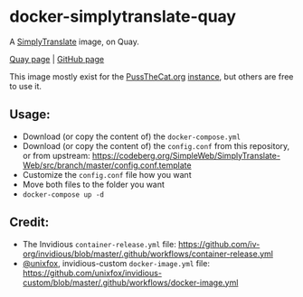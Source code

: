 # docker-simplytranslate-quay

A [SimplyTranslate](https://codeberg.org/SimpleWeb/SimplyTranslate-Web) image, on Quay.

[Quay page](https://quay.io/repository/pussthecatorg/simplytranslate) | [GitHub page](https://github.com/PussTheCat-org/docker-simplytranslate-quay)

This image mostly exist for the [PussTheCat.org](https://pussthecat.org/) [instance](https://simplytranslate.pussthecat.org/), but others are free to use it.

## Usage:

- Download (or copy the content of) the `docker-compose.yml` 
- Download (or copy the content of) the `config.conf` from this repository, or from upstream: https://codeberg.org/SimpleWeb/SimplyTranslate-Web/src/branch/master/config.conf.template
- Customize the `config.conf` file how you want
- Move both files to the folder you want
- `docker-compose up -d`

## Credit:

- The Invidious `container-release.yml` file: https://github.com/iv-org/invidious/blob/master/.github/workflows/container-release.yml
- [@unixfox](https://github.com/unixfox), invidious-custom `docker-image.yml` file: https://github.com/unixfox/invidious-custom/blob/master/.github/workflows/docker-image.yml
